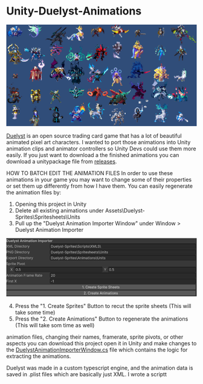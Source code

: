# Unity-Duelyst-Animations

![Alt Text](https://raw.githubusercontent.com/josfeldmann/Unity-Duelyst-Animations/refs/heads/main/DuelystUnits.gif)

[Duelyst](https://github.com/open-duelyst/duelyst) is an open source trading card game that has a lot of beautiful animated pixel art characters. I wanted to port those animations into Unity animation clips and animator controllers so Unity Devs could use them more easily. If you just want to download a the finished animations you can download a unitypackage file from [releases](https://github.com/josfeldmann/Unity-Duelyst-Animations/releases).

HOW TO BATCH EDIT THE ANIMATION FILES
In order to use these animations in your game you may want to change some of their properties or set them up differently from how I have them. You can easily regenerate the animation files by:
  1. Opening this project in Unity
  2. Delete all existing animations under Assets\Duelyst-Sprites\Spritesheets\Units
  3. Pull up the "Duelyst Animation Importer Window" under Window > Duelyst Animation Importer

![Alt Text](https://raw.githubusercontent.com/josfeldmann/Unity-Duelyst-Animations/refs/heads/main/Tutorial1.png)
     
  4. Press the "1. Create Sprites" Button to recut the sprite sheets (This will take some time)
  5. Press the "2. Create Animations" Button to regenerate the animations (This will take som time as well)




animation files, changing their names, framerate, sprite pivots, or other aspects you can download this project open it in Unity and make changes to the [DuelystAnimationImporterWindow.cs](https://github.com/josfeldmann/Unity-Duelyst-Animations/blob/main/Assets/Duelyst-Sprites/Scripts/Editor/DuelystAnimationImporterWindow.cs) file which contains the logic for extracting the animations.

Duelyst was made in a custom typescript engine, and the animation data is saved in .plist files which are basically just XML. I wrote a scriptt


